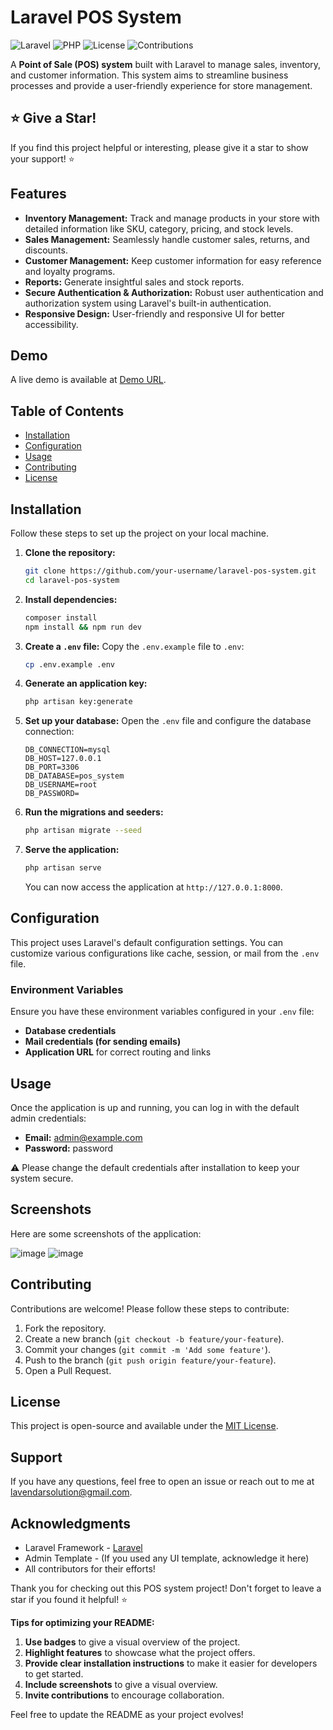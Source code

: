 # Laravel POS System

![Laravel](https://img.shields.io/badge/Laravel-9.x-red)
![PHP](https://img.shields.io/badge/PHP-%5E8.0-blue)
![License](https://img.shields.io/badge/License-MIT-green)
![Contributions](https://img.shields.io/badge/Contributions-Welcome-brightgreen)

A **Point of Sale (POS) system** built with Laravel to manage sales, inventory, and customer information. This system aims to streamline business processes and provide a user-friendly experience for store management.

## ⭐ Give a Star!

If you find this project helpful or interesting, please give it a star to show your support! ⭐

## Features

- **Inventory Management:** Track and manage products in your store with detailed information like SKU, category, pricing, and stock levels.
- **Sales Management:** Seamlessly handle customer sales, returns, and discounts.
- **Customer Management:** Keep customer information for easy reference and loyalty programs.
- **Reports:** Generate insightful sales and stock reports.
- **Secure Authentication & Authorization:** Robust user authentication and authorization system using Laravel's built-in authentication.
- **Responsive Design:** User-friendly and responsive UI for better accessibility.

## Demo

A live demo is available at [Demo URL](https://posedenhotel.caliburgerlb.com/).

## Table of Contents

- [Installation](#installation)
- [Configuration](#configuration)
- [Usage](#usage)
- [Contributing](#contributing)
- [License](#license)

## Installation

Follow these steps to set up the project on your local machine.

1. **Clone the repository:**
   ```bash
   git clone https://github.com/your-username/laravel-pos-system.git
   cd laravel-pos-system
   ```

2. **Install dependencies:**
   ```bash
   composer install
   npm install && npm run dev
   ```

3. **Create a `.env` file:**
   Copy the `.env.example` file to `.env`:
   ```bash
   cp .env.example .env
   ```

4. **Generate an application key:**
   ```bash
   php artisan key:generate
   ```

5. **Set up your database:**
   Open the `.env` file and configure the database connection:
   ```
   DB_CONNECTION=mysql
   DB_HOST=127.0.0.1
   DB_PORT=3306
   DB_DATABASE=pos_system
   DB_USERNAME=root
   DB_PASSWORD=
   ```

6. **Run the migrations and seeders:**
   ```bash
   php artisan migrate --seed
   ```

7. **Serve the application:**
   ```bash
   php artisan serve
   ```

   You can now access the application at `http://127.0.0.1:8000`.

## Configuration

This project uses Laravel's default configuration settings. You can customize various configurations like cache, session, or mail from the `.env` file.

### Environment Variables

Ensure you have these environment variables configured in your `.env` file:

- **Database credentials**
- **Mail credentials (for sending emails)**
- **Application URL** for correct routing and links

## Usage

Once the application is up and running, you can log in with the default admin credentials:

- **Email:** admin@example.com
- **Password:** password

⚠️ Please change the default credentials after installation to keep your system secure.

## Screenshots

Here are some screenshots of the application:

![image](https://github.com/user-attachments/assets/43ec539b-feb9-4192-9863-80e91e7d9e1f)
![image](https://github.com/user-attachments/assets/5356629e-ee3e-425e-a98b-dda6f6694392)

## Contributing

Contributions are welcome! Please follow these steps to contribute:

1. Fork the repository.
2. Create a new branch (`git checkout -b feature/your-feature`).
3. Commit your changes (`git commit -m 'Add some feature'`).
4. Push to the branch (`git push origin feature/your-feature`).
5. Open a Pull Request.

## License

This project is open-source and available under the [MIT License](LICENSE).

## Support

If you have any questions, feel free to open an issue or reach out to me at [lavendarsolution@gmail.com](mailto:lavendarsolution@gmail.com).

## Acknowledgments

- Laravel Framework - [Laravel](https://laravel.com)
- Admin Template - (If you used any UI template, acknowledge it here)
- All contributors for their efforts!

Thank you for checking out this POS system project! Don't forget to leave a star if you found it helpful! ⭐

**Tips for optimizing your README:**
1. **Use badges** to give a visual overview of the project.
2. **Highlight features** to showcase what the project offers.
3. **Provide clear installation instructions** to make it easier for developers to get started.
4. **Include screenshots** to give a visual overview.
5. **Invite contributions** to encourage collaboration.

Feel free to update the README as your project evolves!
